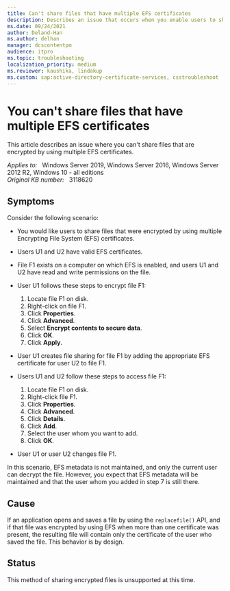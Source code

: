 ```yaml
---
title: Can't share files that have multiple EFS certificates
description: Describes an issue that occurs when you enable users to share files that are encrypted by using multiple EFS certificates.
ms.date: 09/24/2021
author: Deland-Han
ms.author: delhan
manager: dcscontentpm
audience: itpro
ms.topic: troubleshooting
localization_priority: medium
ms.reviewer: kaushika, lindakup
ms.custom: sap:active-directory-certificate-services, csstroubleshoot
---
```

# You can't share files that have multiple EFS certificates

This article describes an issue where you can't share files that are encrypted by using multiple EFS certificates.

_Applies to:_ &nbsp; Windows Server 2019, Windows Server 2016, Windows Server 2012 R2, Windows 10 - all editions  
_Original KB number:_ &nbsp; 3118620

## Symptoms

Consider the following scenario:

- You would like users to share files that were encrypted by using multiple Encrypting File System (EFS) certificates.
- Users U1 and U2 have valid EFS certificates.
- File F1 exists on a computer on which EFS is enabled, and users U1 and U2 have read and write permissions on the file.
- User U1 follows these steps to encrypt file F1:
  1. Locate file F1 on disk.
  2. Right-click on file F1.
  3. Click **Properties**.
  4. Click **Advanced**.
  5. Select **Encrypt contents to secure data**.
  6. Click **OK**.
  7. Click **Apply**.

- User U1 creates file sharing for file F1 by adding the appropriate EFS certificate for user U2 to file F1.
- Users U1 and U2 follow these steps to access file F1:
  1. Locate file F1 on disk.
  2. Right-click file F1.
  3. Click **Properties**.
  4. Click **Advanced**.
  5. Click **Details**.
  6. Click **Add**.
  7. Select the user whom you want to add.
  8. Click **OK**.

- User U1 or user U2 changes file F1.

In this scenario, EFS metadata is not maintained, and only the current user can decrypt the file. However, you expect that EFS metadata will be maintained and that the user whom you added in step 7 is still there.

## Cause

If an application opens and saves a file by using the `replacefile()` API, and if that file was encrypted by using EFS when more than one certificate was present, the resulting file will contain only the certificate of the user who saved the file. This behavior is by design.

## Status

This method of sharing encrypted files is unsupported at this time.
